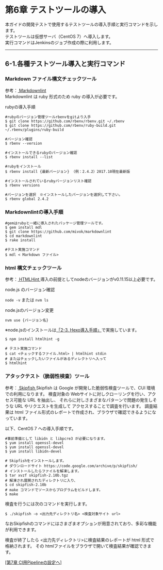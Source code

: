 # 第6章 テストツールの導入

本ガイドの開発テストで使用するテストツールの導入手順と実行コマンドを示します。<br/>
テストツールは仮想サーバ（CentOS 7）へ導入します。<br/>
実行コマンドはJenkinsのジョブ作成の際に利用します。<br/>

-----------------------------------------------------------------------------------------------

## 6-1.各種テストツール導入と実行コマンド

### Markdown ファイル構文チェックツール

参考：[ Markdownlint ](https://github.com/mivok/markdownlint)<br/>
Markdownlint は ruby 形式のため ruby の導入が必要です。<br/>

rubyの導入手順

```
#rubyのバージョン管理ツールrbenvをgitより入手
$ git clone https://github.com/rbenv/rbenv.git ~/.rbenv
$ git clone https://github.com/rbenv/ruby-build.git ~/.rbenv/plugins/ruby-build

#バージョン確認
$ rbenv --version

#インストールできるrubyのバージョン確認
$ rbenv install --list

#rubyをインストール 
$ rbenv install {最新バージョン} （例：2.4.2）2017.10現在最新版

#インストールされているrubyバージョンリスト確認
$ rbenv versions

#バージョンを選択　※インストールしたバージョンを選択して下さい。
$ rbenv global 2.4.2
```

### Markdownlintの導入手順

```
#gemはrubyと一緒に導入されたパッケージ管理ツールです。
$ gem install mdl
$ git clone https://github.com/mivok/markdownlint
$ cd markdownlint
$ rake install

#テスト実施コマンド
$ mdl < Markdown ファイル>
```

### html 構文チェックツール

参考：[ HTMLHint ](http://htmlhint.com/)
導入の前提としてnodeのバージョンがv0.11.15以上必要です。

node.js のバージョン確認<br>

`node -v` または `nvm ls`

node.jsのバージョン変更

`nvm use {バージョン名}`

※node.jsのインストールは[「2-3. Hexo導入手順」](ci-server.md)で実施しています。

```
$ npm install htmlhint -g

# テスト実施コマンド
$ cat <チェックするファイル.html> | htmlhint stdin
# またはチェックしたいファイルがあるディレクトリへ入って
$ htmlhint
```

### アタックテスト（脆弱性検査）ツール

参考：[ Skipfish ](https://code.google.com/archive/p/skipfish/wikis/SkipfishDoc.wiki)
Skipfish は Google が開発した脆弱性検査ツールで、CUI 環境での利用になります。
検査対象の Webサイトに対しクローリングを行い、アクセス可能な URL を抽出し、
それらに対しさまざまなパターンで問題の発生しそうな URL やリクエストを生成して
アクセスすることで調査を行います。
調査結果は html ファイル形式のレポートで作成され、ブラウザで確認できるようになっています。

以下、CentOS 7 への導入手順です。

```
#事前準備として libidn と libpcre3 が必要になります。
$ yum install openssl-devel
$ yum install openssl-devel
$ yum install libidn-devel

# Skipfishをインストールします。
# ダウンロードサイト https://code.google.com/archive/p/skipfish/
# インストールしたらファイルを解凍します。
$ tar xvzf skipfish-2.10b.tgz
# 解凍され展開されたディレクトリに入り、
$ cd skipfish-2.10b
# make コマンドでソースからプログラムをビルドします。
$ make
```

検査を行うには次のコマンドを実行します。

```
$ ./skipfish -o <出力先ディレクトリ名> <検査対象サイト url>
```

なおSkipfishのコマンドにはさまざまオプションが用意されており、多彩な機能が利用できます。

検査が終了したら <出力先ディレクトリ>に検査結果のレポートが html 形式で格納されます。
その htmlファイルをブラウザで開いて検査結果が確認できます。

[[第7章 CI用Pipelineの設定へ]](pipeline.md)
